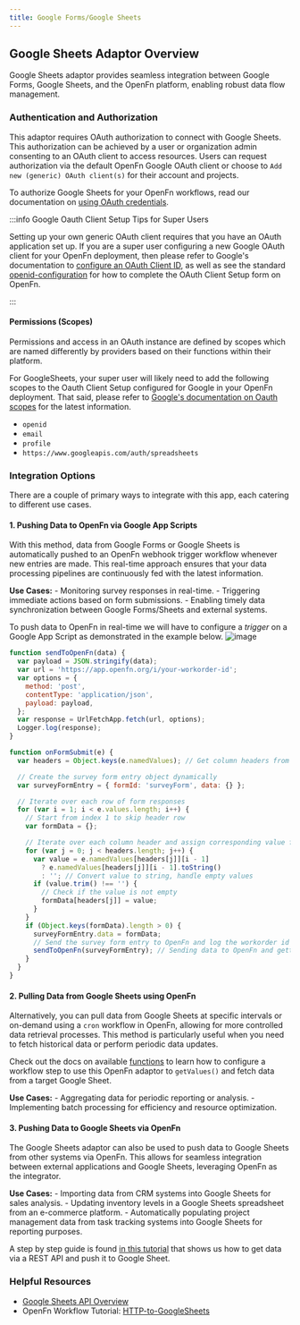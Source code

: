 ```yaml
---
title: Google Forms/Google Sheets
---
```


## Google Sheets Adaptor Overview

Google Sheets adaptor provides seamless integration between Google Forms, Google
Sheets, and the OpenFn platform, enabling robust data flow management.

### Authentication and Authorization

This adaptor requires OAuth authorization to connect with Google Sheets. This
authorization can be achieved by a user or organization admin consenting to an
OAuth client to access resources. Users can request authorization via the
default OpenFn Google OAuth client or choose to
`Add new (generic) OAuth client(s)` for their account and projects.

To authorize Google Sheets for your OpenFn workflows, read our documentation on
[using OAuth credentials](/documentation/build/credentials#use-oauth2-credentials).

:::info Google Oauth Client Setup Tips for Super Users

Setting up your own generic OAuth client requires that you have an OAuth
application set up. If you are a super user configuring a new Google OAuth
client for your OpenFn deployment, then please refer to Google's documentation
to
[configure an OAuth Client ID](https://developers.google.com/identity/protocols/oauth2/javascript-implicit-flow),
as well as see the standard
[openid-configuration](https://accounts.google.com/.well-known/openid-configuration)
for how to complete the OAuth Client Setup form on OpenFn.

:::

#### Permissions (Scopes)

Permissions and access in an OAuth instance are defined by scopes which are
named differently by providers based on their functions within their platform.

For GoogleSheets, your super user will likely need to add the following scopes
to the Oauth Client Setup configured for Google in your OpenFn deployment. That
said, please refer to
[Google's documentation on Oauth scopes](https://developers.google.com/identity/protocols/oauth2/scopes)
for the latest information.

- `openid`
- `email`
- `profile`
- `https://www.googleapis.com/auth/spreadsheets`

### Integration Options

There are a couple of primary ways to integrate with this app, each catering to
different use cases.

#### 1. Pushing Data to OpenFn via Google App Scripts

With this method, data from Google Forms or Google Sheets is automatically
pushed to an OpenFn webhook trigger workflow whenever new entries are made. This
real-time approach ensures that your data processing pipelines are continuously
fed with the latest information.

**Use Cases:** - Monitoring survey responses in real-time. - Triggering
immediate actions based on form submissions. - Enabling timely data
synchronization between Google Forms/Sheets and external systems.

To push data to OpenFn in real-time we will have to configure a _trigger_ on a
Google App Script as demonstrated in the example below.
![image](https://github.com/OpenFn/docs/assets/167166847/4680c12b-ad57-497e-9073-37e287624f42)

```js
function sendToOpenFn(data) {
  var payload = JSON.stringify(data);
  var url = 'https://app.openfn.org/i/your-workorder-id';
  var options = {
    method: 'post',
    contentType: 'application/json',
    payload: payload,
  };
  var response = UrlFetchApp.fetch(url, options);
  Logger.log(response);
}

function onFormSubmit(e) {
  var headers = Object.keys(e.namedValues); // Get column headers from form responses

  // Create the survey form entry object dynamically
  var surveyFormEntry = { formId: 'surveyForm', data: {} };

  // Iterate over each row of form responses
  for (var i = 1; i < e.values.length; i++) {
    // Start from index 1 to skip header row
    var formData = {};

    // Iterate over each column header and assign corresponding value from form response
    for (var j = 0; j < headers.length; j++) {
      var value = e.namedValues[headers[j]][i - 1]
        ? e.namedValues[headers[j]][i - 1].toString()
        : ''; // Convert value to string, handle empty values
      if (value.trim() !== '') {
        // Check if the value is not empty
        formData[headers[j]] = value;
      }
    }
    if (Object.keys(formData).length > 0) {
      surveyFormEntry.data = formData;
      // Send the survey form entry to OpenFn and log the workorder id back on Google sheet
      sendToOpenFn(surveyFormEntry); // Sending data to OpenFn and getting the response
    }
  }
}
```

#### 2. Pulling Data from Google Sheets using OpenFn

Alternatively, you can pull data from Google Sheets at specific intervals or
on-demand using a `cron` workflow in OpenFn, allowing for more controlled data
retrieval processes. This method is particularly useful when you need to fetch
historical data or perform periodic data updates.

Check out the docs on available [functions](./packages/googlesheets-docs) to
learn how to configure a workflow step to use this OpenFn adaptor to
`getValues()` and fetch data from a target Google Sheet.

**Use Cases:** - Aggregating data for periodic reporting or analysis. -
Implementing batch processing for efficiency and resource optimization.

#### 3. Pushing Data to Google Sheets via OpenFn

The Google Sheets adaptor can also be used to push data to Google Sheets from
other systems via OpenFn. This allows for seamless integration between external
applications and Google Sheets, leveraging OpenFn as the integrator.

**Use Cases:** - Importing data from CRM systems into Google Sheets for sales
analysis. - Updating inventory levels in a Google Sheets spreadsheet from an
e-commerce platform. - Automatically populating project management data from
task tracking systems into Google Sheets for reporting purposes.

A step by step guide is found
[in this tutorial](https://docs.openfn.org/documentation/tutorials/http-to-googlesheets)
that shows us how to get data via a REST API and push it to Google Sheet.

### Helpful Resources

- [Google Sheets API Overview](https://developers.google.com/sheets/api/guides/concepts)
- OpenFn Workflow Tutorial:
  [HTTP-to-GoogleSheets](https://docs.openfn.org/documentation/tutorials/http-to-googlesheets)
